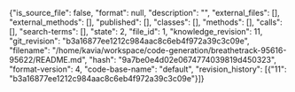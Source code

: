 {"is_source_file": false, "format": null, "description": "", "external_files": [], "external_methods": [], "published": [], "classes": [], "methods": [], "calls": [], "search-terms": [], "state": 2, "file_id": 1, "knowledge_revision": 11, "git_revision": "b3a16877ee1212c984aac8c6eb4f972a39c3c09e", "filename": "/home/kavia/workspace/code-generation/breathetrack-95616-95622/README.md", "hash": "9a7be0e4d02e0674774039819d450323", "format-version": 4, "code-base-name": "default", "revision_history": [{"11": "b3a16877ee1212c984aac8c6eb4f972a39c3c09e"}]}